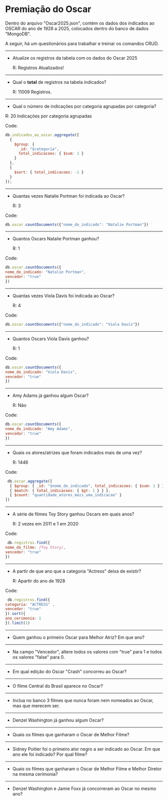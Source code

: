# Premiação do Oscar
Dentro do arquivo "Oscar2025.json", contém os dados dos indicados ao OSCAR do ano de 1928 a 2025, colocados dentro do banco de dados "MongoDB".

A seguir, há um questionários para trabalhar e treinar os comandos CRUD.

--- 

* Atualize os registros da tabela com os dados do Oscar 2025
  
  R: Registros Atualizados!

---

* Qual o **total** de registros na tabela indicados?

   R: 11009 Registros.

---

* Qual o número de indicações por categoria agrupadas por categoria?
  
 R: 20 Indicações por categoria agrupadas

Code:
```js
db.indicados_ao_oscar.aggregate([
  {
    $group: {
      _id: "$categoria",  
      total_indicacoes: { $sum: 1 }  
    }
  },
  {
    $sort: { total_indicacoes: -1 } 
  }
]);
```

---

* Quantas vezes Natalie Portman foi indicada ao Oscar?
  
  R: 3

Code:
```js
db.oscar.countDocuments({"nome_do_indicado": "Natalie Portman"})
````
---

* Quantos Oscars Natalie Portman ganhou?
  
  R: 1

Code:
```js
db.oscar.countDocuments({
nome_do_indicado: "Natalie Portman",
vencedor: "true"
})
```

---

* Quantas vezes Viola Davis foi indicada ao Oscar?
  
  R: 4

Code:
```js
db.oscar.countDocuments({"nome_do_indicado": "Viola Davis"})
```
---

* Quantos Oscars Viola Davis ganhou?
  
  R: 1

Code:
```js
db.oscar.countDocuments({
nome_do_indicado: "Viola Davis",
vencedor: "true"
})
```
---

* Amy Adams já ganhou algum Oscar?
  
  R: Não

Code: 
```js
db.oscar.countDocuments({
nome_do_indicado: "Amy Adams",
vencedor: "true"
})
```

---

* Quais os atores/atrizes que foram indicados mais de uma vez?
  
  R: 1446

Code:
```js
 db.oscar.aggregate([
  { $group: { _id: "$nome_do_indicado", total_indicacoes: { $sum: 1 } } },
  { $match: { total_indicacoes: { $gt: 1 } } },
  { $count: "quantidade_atores_mais_uma_indicacao" }
])
```

---

* A série de filmes Toy Story ganhou Oscars em quais anos?
  
  R: 2 vezes em 2011 e 1 em 2020

Code:
```js
 db.registros.find({
nome_do_filme: /Toy Story/,
vencedor: "true"
})
```

---

* A partir de que ano que a categoria "Actress" deixa de existir?
  
  R: Apartir do ano de 1928

Code:
```js
 db.registros.find({
categoria: "ACTRESS" ,
vencedor: "true"
}).sort({
ano_cerimonia: 1
}).limit(1)
```

---

* Quem ganhou o primeiro Oscar para Melhor Atriz? Em que ano?

---

* Na campo "Vencedor", altere todos os valores com "true" para 1 e todos os valores "false" para 0.

---

* Em qual edição do Oscar "Crash" concorreu ao Oscar?

---

* O filme Central do Brasil aparece no Oscar?

---

* Inclua no banco 3 filmes que nunca foram nem nomeados ao Oscar, mas que merecem ser. 

---

* Denzel Washington já ganhou algum Oscar?

---

* Quais os filmes que ganharam o Oscar de Melhor Filme?

---

* Sidney Poitier foi o primeiro ator negro a ser indicado ao Oscar. Em que ano ele foi indicado? Por qual filme?

---

* Quais os filmes que ganharam o Oscar de Melhor Filme e Melhor Diretor na mesma cerimonia?

---

* Denzel Washington e Jamie Foxx já concorreram ao Oscar no mesmo ano?
